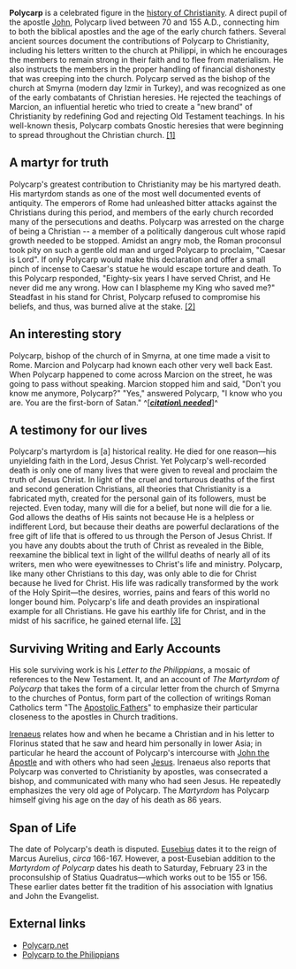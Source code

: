 **Polycarp** is a celebrated figure in the
[history of Christianity](Church_history "Church history"). A
direct pupil of the apostle [John](John "John"), Polycarp lived
between 70 and 155 A.D., connecting him to both the biblical
apostles and the age of the early church fathers. Several ancient
sources document the contributions of Polycarp to Christianity,
including his letters written to the church at Philippi, in which
he encourages the members to remain strong in their faith and to
flee from materialism. He also instructs the members in the proper
handling of financial dishonesty that was creeping into the church.
Polycarp served as the bishop of the church at Smyrna (modern day
Izmir in Turkey), and was recognized as one of the early combatants
of Christian heresies. He rejected the teachings of Marcion, an
influential heretic who tried to create a "new brand" of
Christianity by redefining God and rejecting Old Testament
teachings. In his well-known thesis, Polycarp combats Gnostic
heresies that were beginning to spread throughout the Christian
church. [[1]](http://www.polycarp.net/)

## A martyr for truth

Polycarp's greatest contribution to Christianity may be his
martyred death. His martyrdom stands as one of the most well
documented events of antiquity. The emperors of Rome had unleashed
bitter attacks against the Christians during this period, and
members of the early church recorded many of the persecutions and
deaths. Polycarp was arrested on the charge of being a Christian --
a member of a politically dangerous cult whose rapid growth needed
to be stopped. Amidst an angry mob, the Roman proconsul took pity
on such a gentle old man and urged Polycarp to proclaim, "Caesar is
Lord". If only Polycarp would make this declaration and offer a
small pinch of incense to Caesar's statue he would escape torture
and death. To this Polycarp responded, "Eighty-six years I have
served Christ, and He never did me any wrong. How can I blaspheme
my King who saved me?" Steadfast in his stand for Christ, Polycarp
refused to compromise his beliefs, and thus, was burned alive at
the stake. [[2]](http://www.polycarp.net/)

## An interesting story

Polycarp, bishop of the church of in Smyrna, at one time made a
visit to Rome. Marcion and Polycarp had known each other very well
back East. When Polycarp happened to come across Marcion on the
street, he was going to pass without speaking. Marcion stopped him
and said, "Don't you know me anymore, Polycarp?" "Yes," answered
Polycarp, "I know who you are. You are the first-born of Satan."
^[***[citation\ needed](http://www.theopedia.com/Theopedia:Writing_guide#Reference_your_work\ "Theopedia:Writing\ guide")***]^

## A testimony for our lives

Polycarp's martyrdom is [a] historical reality. He died for one
reason—his unyielding faith in the Lord, Jesus Christ. Yet
Polycarp's well-recorded death is only one of many lives that were
given to reveal and proclaim the truth of Jesus Christ. In light of
the cruel and torturous deaths of the first and second generation
Christians, all theories that Christianity is a fabricated myth,
created for the personal gain of its followers, must be rejected.
Even today, many will die for a belief, but none will die for a
lie. God allows the deaths of His saints not because He is a
helpless or indifferent Lord, but because their deaths are powerful
declarations of the free gift of life that is offered to us through
the Person of Jesus Christ. If you have any doubts about the truth
of Christ as revealed in the Bible, reexamine the biblical text in
light of the willful deaths of nearly all of its writers, men who
were eyewitnesses to Christ's life and ministry. Polycarp, like
many other Christians to this day, was only able to die for Christ
because he lived for Christ. His life was radically transformed by
the work of the Holy Spirit—the desires, worries, pains and fears
of this world no longer bound him. Polycarp's life and death
provides an inspirational example for all Christians. He gave his
earthly life for Christ, and in the midst of his sacrifice, he
gained eternal life. [[3]](http://www.polycarp.net/)

## Surviving Writing and Early Accounts

His sole surviving work is his *Letter to the Philippians*, a
mosaic of references to the New Testament. It, and an account of
*The Martyrdom of Polycarp* that takes the form of a circular
letter from the church of Smyrna to the churches of Pontus, form
part of the collection of writings Roman Catholics term "The
[Apostolic Fathers](Apostolic_Fathers "Apostolic Fathers")" to
emphasize their particular closeness to the apostles in Church
traditions.

[Irenaeus](Irenaeus "Irenaeus") relates how and when he became a
Christian and in his letter to Florinus stated that he saw and
heard him personally in lower Asia; in particular he heard the
account of Polycarp's intercourse with
[John the Apostle](John "John") and with others who had seen
[Jesus](Jesus "Jesus"). Irenaeus also reports that Polycarp was
converted to Christianity by apostles, was consecrated a bishop,
and communicated with many who had seen Jesus. He repeatedly
emphasizes the very old age of Polycarp. The *Martyrdom* has
Polycarp himself giving his age on the day of his death as 86
years.

## Span of Life

The date of Polycarp's death is disputed.
[Eusebius](Eusebius "Eusebius") dates it to the reign of Marcus
Aurelius, *circa* 166-167. However, a post-Eusebian addition to the
*Martyrdom of Polycarp* dates his death to Saturday, February 23 in
the proconsulship of Statius Quadratus—which works out to be 155 or
156. These earlier dates better fit the tradition of his
association with Ignatius and John the Evangelist.

## External links

-   [Polycarp.net](http://www.polycarp.net/)
-   [Polycarp to the Philippians](http://www.earlychristianwritings.com/polycarp.html)



